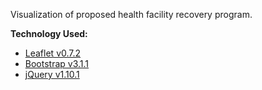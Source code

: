 Visualization of proposed health facility recovery program.

**Technology Used:**
- [Leaflet v0.7.2](http://leafletjs.com/)
- [Bootstrap v3.1.1](http://getbootstrap.com/)
- [jQuery v1.10.1](http://ajax.googleapis.com/ajax/libs/jquery/1.10.1/jquery.min.js)